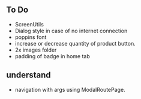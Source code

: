 ## To Do

- ScreenUtils
- Dialog style in case of no internet connection
- poppins font
- increase or decrease quantity of product button.
- 2x images folder
- padding of badge in home tab

## understand

- navigation with args using ModalRoutePage.